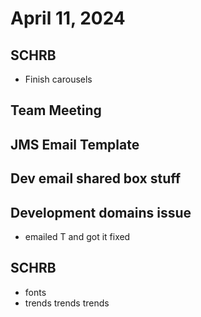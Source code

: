# April 11, 2024

## SCHRB

- Finish carousels

## Team Meeting

## JMS Email Template

## Dev email shared box stuff

## Development domains issue

- emailed T and got it fixed

## SCHRB

- fonts
- trends trends trends
